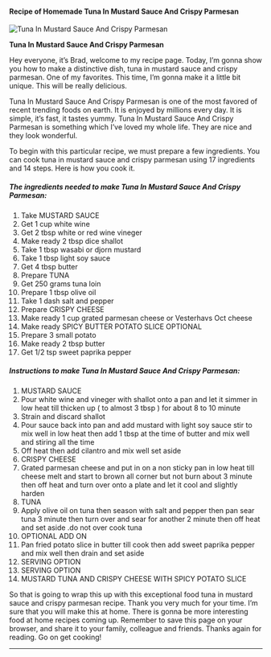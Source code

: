             

#### Recipe of Homemade Tuna In Mustard Sauce And Crispy Parmesan

![Tuna In Mustard Sauce And Crispy Parmesan](https://img-global.cpcdn.com/recipes/4831810846457856/751x532cq70/tuna-in-mustard-sauce-and-crispy-parmesan-recipe-main-photo.jpg)

**Tuna In Mustard Sauce And Crispy Parmesan**

Hey everyone, it’s Brad, welcome to my recipe page. Today, I’m gonna show you how to make a distinctive dish, tuna in mustard sauce and crispy parmesan. One of my favorites. This time, I’m gonna make it a little bit unique. This will be really delicious.

Tuna In Mustard Sauce And Crispy Parmesan is one of the most favored of recent trending foods on earth. It is enjoyed by millions every day. It is simple, it’s fast, it tastes yummy. Tuna In Mustard Sauce And Crispy Parmesan is something which I’ve loved my whole life. They are nice and they look wonderful.

To begin with this particular recipe, we must prepare a few ingredients. You can cook tuna in mustard sauce and crispy parmesan using 17 ingredients and 14 steps. Here is how you cook it.

##### The ingredients needed to make Tuna In Mustard Sauce And Crispy Parmesan:

1.  Take MUSTARD SAUCE
2.  Get 1 cup white wine
3.  Get 2 tbsp white or red wine vineger
4.  Make ready 2 tbsp dice shallot
5.  Take 1 tbsp wasabi or djorn mustard
6.  Take 1 tbsp light soy sauce
7.  Get 4 tbsp butter
8.  Prepare TUNA
9.  Get 250 grams tuna loin
10.  Prepare 1 tbsp olive oil
11.  Take 1 dash salt and pepper
12.  Prepare CRISPY CHEESE
13.  Make ready 1 cup grated parmesan cheese or Vesterhavs Oct cheese
14.  Make ready SPICY BUTTER POTATO SLICE OPTIONAL
15.  Prepare 3 small potato
16.  Make ready 2 tbsp butter
17.  Get 1/2 tsp sweet paprika pepper

##### Instructions to make Tuna In Mustard Sauce And Crispy Parmesan:

1.  MUSTARD SAUCE
2.  Pour white wine and vineger with shallot onto a pan and let it simmer in low heat till thicken up ( to almost 3 tbsp ) for about 8 to 10 minute
3.  Strain and discard shallot
4.  Pour sauce back into pan and add mustard with light soy sauce stir to mix well in low heat then add 1 tbsp at the time of butter and mix well and stiring all the time
5.  Off heat then add cilantro and mix well set aside
6.  CRISPY CHEESE
7.  Grated parmesan cheese and put in on a non sticky pan in low heat till cheese melt and start to brown all corner but not burn about 3 minute then off heat and turn over onto a plate and let it cool and slightly harden
8.  TUNA
9.  Apply olive oil on tuna then season with salt and pepper then pan sear tuna 3 minute then turn over and sear for another 2 minute then off heat and set aside .do not over cook tuna
10.  OPTIONAL ADD ON
11.  Pan fried potato slice in butter till cook then add sweet paprika pepper and mix well then drain and set aside
12.  SERVING OPTION
13.  SERVING OPTION
14.  MUSTARD TUNA AND CRISPY CHEESE WITH SPICY POTATO SLICE

So that is going to wrap this up with this exceptional food tuna in mustard sauce and crispy parmesan recipe. Thank you very much for your time. I’m sure that you will make this at home. There is gonna be more interesting food at home recipes coming up. Remember to save this page on your browser, and share it to your family, colleague and friends. Thanks again for reading. Go on get cooking!

* * *